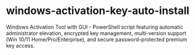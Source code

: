 # windows-activation-key-auto-install
Windows Activation Tool with GUI - PowerShell script featuring automatic administrator elevation, encrypted key management, multi-version support (Win 10/11 Home/Pro/Enterprise), and secure password-protected premium key access.
